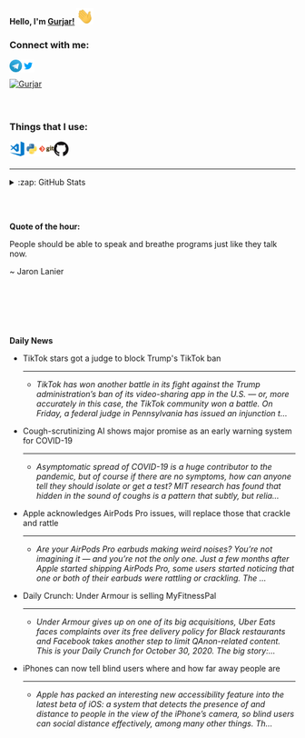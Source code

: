 #### Hello, I'm [Gurjar!](https://GurjarKing.github.io) <img src="https://raw.githubusercontent.com/ABSphreak/ABSphreak/master/gifs/Hi.gif" width="30px"></h2>


### Connect with me:

[<img align="left" alt="Gurjar | Telegram" width="22px" src="https://raw.githubusercontent.com/github/explore/80688e429a7d4ef2fca1e82350fe8e3517d3494d/topics/telegram/telegram.png" />][Telegram]
[<img align="left" alt="Gurjar | Twitter" width="22px" src="https://raw.githubusercontent.com/github/explore/80688e429a7d4ef2fca1e82350fe8e3517d3494d/topics/twitter/twitter.png" />][Twitter]
<br >
<br >
<a href="https://github.com/GurjarKing"><img src="https://komarev.com/ghpvc/?username=GurjarKing" alt="Gurjar" /></a> <br />
<br />
<br />
<!-- <br >

![](https://visitor-badge.glitch.me/badge?page_id=GurjarKing)

<br /> -->

### Things that I use:

[<img align="left" alt="Visual Studio Code" width="26px" src="https://raw.githubusercontent.com/github/explore/80688e429a7d4ef2fca1e82350fe8e3517d3494d/topics/visual-studio-code/visual-studio-code.png" />][VSCode]
[<img align="left" alt="Python" width="26px" src="https://raw.githubusercontent.com/github/explore/80688e429a7d4ef2fca1e82350fe8e3517d3494d/topics/python/python.png" />][Python]
[<img align="left" alt="Git" width="26px" src="https://raw.githubusercontent.com/github/explore/80688e429a7d4ef2fca1e82350fe8e3517d3494d/topics/git/git.png" />][Git]
[<img align="left" alt="GitHub" width="26px" src="https://raw.githubusercontent.com/github/explore/78df643247d429f6cc873026c0622819ad797942/topics/github/github.png" />][Github]

<br />
<br />

---
<details>
  <summary>:zap: GitHub Stats</summary>

<img align="left" alt="Gurjar's Github Stats" src="https://github-readme-stats.vercel.app/api?username=GurjarKing&show_icons=true&hide_border=true&count_private=true&include_all_commit=true&theme=algolia" />

</details>

<!-- ### 🔔 My latest tweet
<a href="https://twitter.com/Gurjar_King43" target="_blank">
	<img src="https://github.com/GurjarKing/GurjarKing/raw/master/tweet.png" width="70%" align="center" alt="Click to view on Twitter" title="My latest tweet, as an image"/>
</a> -->
<br>

<pre>

</pre>

**Quote of the hour:**

People should be able to speak and breathe programs just like they talk now.

~ Jaron Lanier
<pre>

</pre>
<br>
<pre>


</pre>
<strong>Daily News</strong>
  
  - TikTok stars got a judge to block Trump's TikTok ban
     <hr/>
     
      - *TikTok has won another battle in its fight against the Trump administration’s ban of its video-sharing app in the U.S. — or, more accurately in this case, the TikTok community won a battle. On Friday, a federal judge in Pennsylvania has issued an injunction t…*
     
  - Cough-scrutinizing AI shows major promise as an early warning system for COVID-19
      <hr/>
      
      - *Asymptomatic spread of COVID-19 is a huge contributor to the pandemic, but of course if there are no symptoms, how can anyone tell they should isolate or get a test? MIT research has found that hidden in the sound of coughs is a pattern that subtly, but relia…*
      
  - Apple acknowledges AirPods Pro issues, will replace those that crackle and rattle
      <hr/>
      
      - *Are your AirPods Pro earbuds making weird noises? You’re not imagining it — and you’re not the only one. Just a few months after Apple started shipping AirPods Pro, some users started noticing that one or both of their earbuds were rattling or crackling. The …*
      
  - Daily Crunch: Under Armour is selling MyFitnessPal
      <hr/>
      
      - *Under Armour gives up on one of its big acquisitions, Uber Eats faces complaints over its free delivery policy for Black restaurants and Facebook takes another step to limit QAnon-related content. This is your Daily Crunch for October 30, 2020. The big story:…*
       
  - iPhones can now tell blind users where and how far away people are
      <hr/>
       
       - *Apple has packed an interesting new accessibility feature into the latest beta of iOS: a system that detects the presence of and distance to people in the view of the iPhone’s camera, so blind users can social distance effectively, among many other things. Th…*
      

<br />

[VSCode]: https://code.visualstudio.com/
[Python]: https://www.python.org/
[Git]: https://git-scm.com/
[Github]: https://github.com/
[Telegram]: https://t.me/Gurjar_King/
[Twitter]: https://twitter.com/Gurjar_King43/
